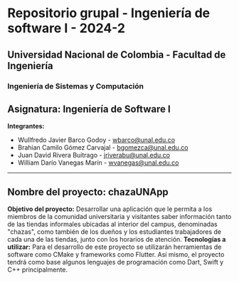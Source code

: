 # Repositorio grupal - Ingeniería de software I - 2024-2
## Universidad Nacional de Colombia - Facultad de Ingeniería
### Ingeniería de Sistemas y Computación
**Asignatura:** Ingeniería de Software I
---
**Integrantes:**
* Wullfredo Javier Barco Godoy - wbarco@unal.edu.co
* Brahian Camilo Gómez Carvajal - bgomezca@unal.edu.co
* Juan David Rivera Buitrago - jriverabu@unal.edu.co
* William Darío Vanegas Marín - wvanegas@unal.edu.co
---
**Nombre del proyecto:** chazaUNApp
---
**Objetivo del proyecto:** Desarrollar una aplicación que le permita a los miembros de la comunidad universitaria
y visitantes saber información tanto de las tiendas informales ubicadas al interior del campus, denominadas "chazas", 
como también de los dueños y los estudiantes trabajadores de cada una de las tiendas, junto con los horarios de atención.
**Tecnologías a utilizar:** Para el desarrollo de este proyecto se utilizarán herramientas de software como CMake y frameworks 
como Flutter. Así mismo, el proyecto tendrá como base algunos lenguajes de programación como Dart, Swift y C++ principalmente. 
